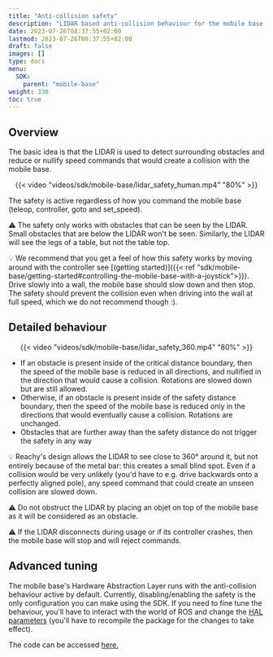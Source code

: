 ```yaml
---
title: "Anti-collision safety"
description: "LIDAR based anti-collision behaviour for the mobile base."
date: 2023-07-26T08:37:55+02:00
lastmod: 2023-07-26T08:37:55+02:00
draft: false
images: []
type: docs
menu:
  SDK:
    parent: "mobile-base"
weight: 330
toc: true
---
```

## Overview
The basic idea is that the LIDAR is used to detect surrounding obstacles and reduce or nullify speed commands that would create a collision with the mobile base.

<p align="center">
    {{< video "videos/sdk/mobile-base/lidar_safety_human.mp4" "80%" >}}
</p>

The safety is active regardless of how you command the mobile base (teleop, controller, goto and set_speed).

:warning: The safety only works with obstacles that can be seen by the LIDAR. Small obstacles that are below the LIDAR won't be seen. Similarly, the LIDAR will see the legs of a table, but not the table top. 

:bulb: We recommend that you get a feel of how this safety works by moving around with the controller see [(getting started)]({{< ref "sdk/mobile-base/getting-started#controlling-the-mobile-base-with-a-joystick">}}). Drive slowly into a wall, the mobile base should slow down and then stop. The safety should prevent the collision even when driving into the wall at full speed, which we do not recommend though :).

## Detailed behaviour
<p align="center">
    {{< video "videos/sdk/mobile-base/lidar_safety_360.mp4" "80%" >}}
</p>

- If an obstacle is present inside of the critical distance boundary, then the speed of the mobile base is reduced in all directions, and nullified in the direction that would cause a collision. Rotations are slowed down but are still allowed. 
- Otherwise, if an obstacle is present inside of the safety distance boundary, then the speed of the mobile base is reduced only in the directions that would eventually cause a collision. Rotations are unchanged.
- Obstacles that are further away than the safety distance do not trigger the safety in any way
  

:bulb: Reachy's design allows the LIDAR to see close to 360° around it, but not entirely because of the metal bar: this creates a small blind spot. Even if a collision would be very unlikely (you'd have to e.g. drive backwards onto a perfectly aligned pole), any speed command that could create an unseen collision are slowed down.

:warning: Do not obstruct the LIDAR by placing an objet on top of the mobile base as it will be considered as an obstacle.

:warning: If the LIDAR disconnects during usage or if its controller crashes, then the mobile base will stop and will reject commands.

## Advanced tuning

The mobile base's Hardware Abstraction Layer runs with the anti-collision behaviour active by default. Currently, disabling/enabling the safety is the only configuration you can make using the SDK. If you need to fine tune the behaviour, you'll have to interact with the world of ROS and change the [HAL parameters](https://github.com/pollen-robotics/zuuu_hal/blob/main/config/params.yaml) (you'll have to recompile the package for the changes to take effect).

The code can be accessed [here.](https://github.com/pollen-robotics/zuuu_hal/blob/main/zuuu_hal/lidar_safety.py)

